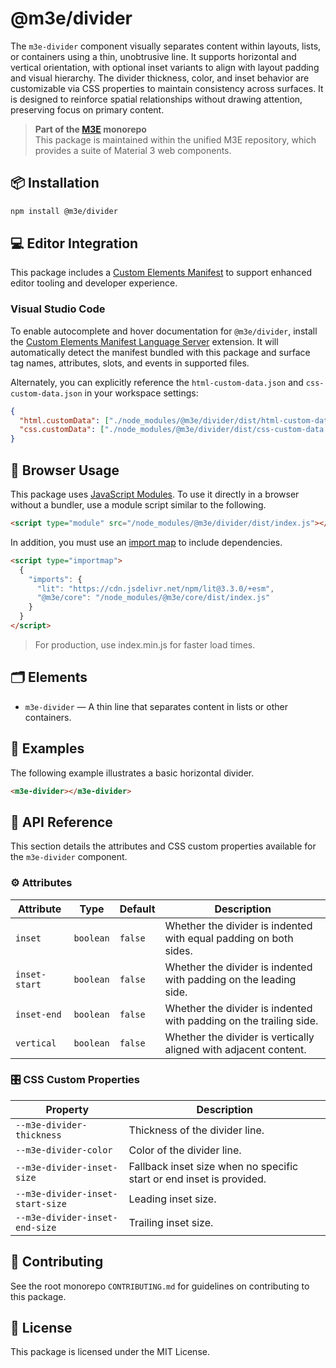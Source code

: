 # @m3e/divider

The `m3e-divider` component visually separates content within layouts, lists, or containers using a thin, unobtrusive line. It supports horizontal and vertical orientation, with optional inset variants to align with layout padding and visual hierarchy. The divider thickness, color, and inset behavior are customizable via CSS properties to maintain consistency across surfaces. It is designed to reinforce spatial relationships without drawing attention, preserving focus on primary content.

> **Part of the [M3E](../../README.md) monorepo**  
> This package is maintained within the unified M3E repository, which provides a suite of Material 3 web components.

## 📦 Installation

```bash
npm install @m3e/divider
```

## 💻 Editor Integration

This package includes a [Custom Elements Manifest](https://github.com/webcomponents/custom-elements-manifest) to support enhanced editor tooling and developer experience.

### Visual Studio Code

To enable autocomplete and hover documentation for `@m3e/divider`, install the [Custom Elements Manifest Language Server](https://marketplace.visualstudio.com/items?itemName=pwrs.cem-language-server-vscode) extension. It will automatically detect the manifest bundled with this package and surface tag names, attributes, slots, and events in supported files.

Alternately, you can explicitly reference the `html-custom-data.json` and `css-custom-data.json` in your workspace settings:

```json
{
  "html.customData": ["./node_modules/@m3e/divider/dist/html-custom-data.json"],
  "css.customData": ["./node_modules/@m3e/divider/dist/css-custom-data.json"]
}
```

## 🚀 Browser Usage

This package uses [JavaScript Modules](https://developer.mozilla.org/en-US/docs/Web/JavaScript/Guide/Modules#module_specifiers). To use it directly in a browser without a bundler, use a module script similar to the following.

```html
<script type="module" src="/node_modules/@m3e/divider/dist/index.js"></script>
```

In addition, you must use an [import map](https://developer.mozilla.org/en-US/docs/Web/HTML/Reference/Elements/script/type/importmap) to include dependencies.

```html
<script type="importmap">
  {
    "imports": {
      "lit": "https://cdn.jsdelivr.net/npm/lit@3.3.0/+esm",
      "@m3e/core": "/node_modules/@m3e/core/dist/index.js"
    }
  }
</script>
```

> For production, use index.min.js for faster load times.

## 🗂️ Elements

- `m3e-divider` — A thin line that separates content in lists or other containers.

## 🧪 Examples

The following example illustrates a basic horizontal divider.

```html
<m3e-divider></m3e-divider>
```

## 📖 API Reference

This section details the attributes and CSS custom properties available for the `m3e-divider` component.

### ⚙️ Attributes

| Attribute     | Type      | Default | Description                                                        |
| ------------- | --------- | ------- | ------------------------------------------------------------------ |
| `inset`       | `boolean` | `false` | Whether the divider is indented with equal padding on both sides.  |
| `inset-start` | `boolean` | `false` | Whether the divider is indented with padding on the leading side.  |
| `inset-end`   | `boolean` | `false` | Whether the divider is indented with padding on the trailing side. |
| `vertical`    | `boolean` | `false` | Whether the divider is vertically aligned with adjacent content.   |

### 🎛️ CSS Custom Properties

| Property                         | Description                                                          |
| -------------------------------- | -------------------------------------------------------------------- |
| `--m3e-divider-thickness`        | Thickness of the divider line.                                       |
| `--m3e-divider-color`            | Color of the divider line.                                           |
| `--m3e-divider-inset-size`       | Fallback inset size when no specific start or end inset is provided. |
| `--m3e-divider-inset-start-size` | Leading inset size.                                                  |
| `--m3e-divider-inset-end-size`   | Trailing inset size.                                                 |

## 🤝 Contributing

See the root monorepo `CONTRIBUTING.md` for guidelines on contributing to this package.

## 📄 License

This package is licensed under the MIT License.

